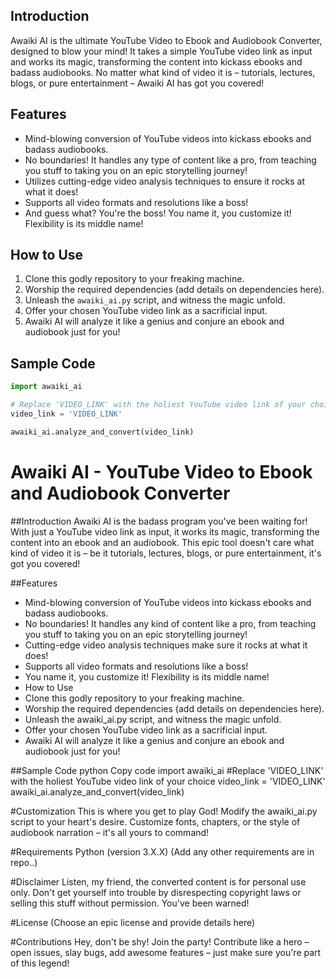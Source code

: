 ## Introduction
Awaiki AI is the ultimate YouTube Video to Ebook and Audiobook Converter, designed to blow your mind! It takes a simple YouTube video link as input and works its magic, transforming the content into kickass ebooks and badass audiobooks. No matter what kind of video it is – tutorials, lectures, blogs, or pure entertainment – Awaiki AI has got you covered!

## Features
- Mind-blowing conversion of YouTube videos into kickass ebooks and badass audiobooks.
- No boundaries! It handles any type of content like a pro, from teaching you stuff to taking you on an epic storytelling journey!
- Utilizes cutting-edge video analysis techniques to ensure it rocks at what it does!
- Supports all video formats and resolutions like a boss!
- And guess what? You're the boss! You name it, you customize it! Flexibility is its middle name!

## How to Use
1. Clone this godly repository to your freaking machine.
2. Worship the required dependencies (add details on dependencies here).
3. Unleash the `awaiki_ai.py` script, and witness the magic unfold.
4. Offer your chosen YouTube video link as a sacrificial input.
5. Awaiki AI will analyze it like a genius and conjure an ebook and audiobook just for you!

## Sample Code
```python
import awaiki_ai

# Replace 'VIDEO_LINK' with the holiest YouTube video link of your choice
video_link = 'VIDEO_LINK'

awaiki_ai.analyze_and_convert(video_link)
```



# Awaiki AI - YouTube Video to Ebook and Audiobook Converter

##Introduction
Awaiki AI is the badass program you've been waiting for! With just a YouTube video link as input, it works its magic, transforming the content into an ebook and an audiobook. This epic tool doesn't care what kind of video it is – be it tutorials, lectures, blogs, or pure entertainment, it's got you covered!

##Features
- Mind-blowing conversion of YouTube videos into kickass ebooks and badass audiobooks.
- No boundaries! It handles any kind of content like a pro, from teaching you stuff to taking you on an epic storytelling journey!
- Cutting-edge video analysis techniques make sure it rocks at what it does!
- Supports all video formats and resolutions like a boss!
- You name it, you customize it! Flexibility is its middle name!
- How to Use
- Clone this godly repository to your freaking machine.
- Worship the required dependencies (add details on dependencies here).
- Unleash the awaiki_ai.py script, and witness the magic unfold.
- Offer your chosen YouTube video link as a sacrificial input.
- Awaiki AI will analyze it like a genius and conjure an ebook and audiobook just for you!

##Sample Code
python
Copy code
import awaiki_ai
#Replace 'VIDEO_LINK' with the holiest YouTube video link of your choice
video_link = 'VIDEO_LINK'
awaiki_ai.analyze_and_convert(video_link)

#Customization
This is where you get to play God! Modify the awaiki_ai.py script to your heart's desire. Customize fonts, chapters, or the style of audiobook narration – it's all yours to command!

#Requirements
Python (version 3.X.X)
(Add any other requirements are in repo..)

#Disclaimer
Listen, my friend, the converted content is for personal use only. Don't get yourself into trouble by disrespecting copyright laws or selling this stuff without permission. You've been warned!

#License
(Choose an epic license and provide details here)

#Contributions
Hey, don't be shy! Join the party! Contribute like a hero – open issues, slay bugs, add awesome features – just make sure you're part of this legend!
